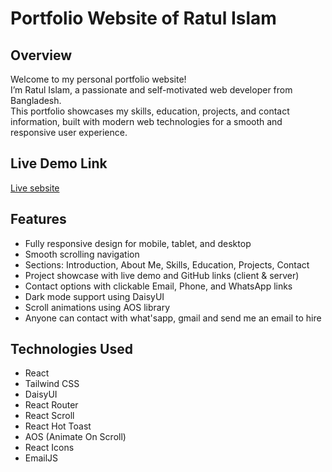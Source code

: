 
# Portfolio Website of Ratul Islam

## Overview
Welcome to my personal portfolio website!  
I’m Ratul Islam, a passionate and self-motivated web developer from Bangladesh.  
This portfolio showcases my skills, education, projects, and contact information, built with modern web technologies for a smooth and responsive user experience.

## Live Demo Link
[Live sebsite](https://stellar-cascaron-34092f.netlify.app/)

## Features
- Fully responsive design for mobile, tablet, and desktop  
- Smooth scrolling navigation  
- Sections: Introduction, About Me, Skills, Education, Projects, Contact  
- Project showcase with live demo and GitHub links (client & server)  
- Contact options with clickable Email, Phone, and WhatsApp links  
- Dark mode support using DaisyUI  
- Scroll animations using AOS library  
- Anyone can contact with what'sapp, gmail and send me an email to hire

## Technologies Used
- React  
- Tailwind CSS  
- DaisyUI  
- React Router  
- React Scroll  
- React Hot Toast  
- AOS (Animate On Scroll)  
- React Icons  
- EmailJS